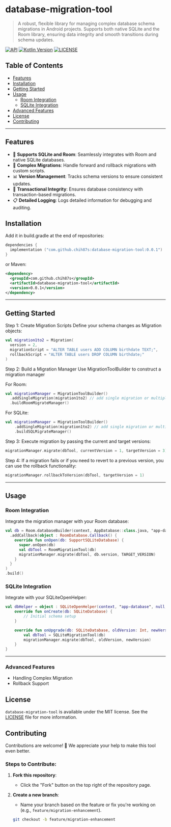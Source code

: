 # database-migration-tool

> A robust, flexible library for managing complex database schema migrations in Android projects. Supports both native SQLite and the Room library, ensuring data integrity and smooth transitions during schema updates.

[![API](https://img.shields.io/badge/API-29%2B-yellow.svg?style=flat)](https://developer.android.com/about/versions/10)
[![Kotlin Version](https://img.shields.io/badge/Kotlin-2.0.21-blue.svg)](https://kotlinlang.org)
[![LICENSE](https://img.shields.io/badge/License-MIT-blue.svg)](https://github.com/chih87s/database-migration-tool/blob/main/LICENSE)

## Table of Contents
- [Features](#features)
- [Installation](#installation)
- [Getting Started](#getting-started)
- [Usage](#usage)
  - [Room Integration](#room-integration)
  - [SQLite Integration](#sqlite-integration)
- [Advanced Features](#advanced-features)
- [License](#license)
- [Contributing](#contributing)
  
---

## Features
- 🚀 **Supports SQLite and Room**: Seamlessly integrates with Room and native SQLite databases.
- 🔄 **Complex Migrations**: Handle forward and rollback migrations with custom scripts.
- 📊 **Version Management**: Tracks schema versions to ensure consistent updates.
- 🔐 **Transactional Integrity**: Ensures database consistency with transaction-based migrations.
- 📋 **Detailed Logging**: Logs detailed information for debugging and auditing.

## Installation
Add it in build.gradle at the end of repositories:

```Kotlin DSL
dependencies {
  implementation ("com.github.chih87s:database-migration-tool:0.0.1")
}
```
or Maven:
```xml
<dependency>
  <groupId>com.github.chih87s</groupId>
  <artifactId>database-migration-tool</artifactId>
  <version>0.0.1</version>
</dependency>
```

---

## Getting Started
Step 1: Create Migration Scripts
Define your schema changes as Migration objects:
```kotlin
val migration1to2 = Migration(
  version = 2,
  migrationScript = "ALTER TABLE users ADD COLUMN birthdate TEXT;",
  rollbackScript = "ALTER TABLE users DROP COLUMN birthdate;"
)
```

Step 2: Build a Migration Manager
Use MigrationToolBuilder to construct a migration manager

For Room:
```kotlin
val migrationManager = MigrationToolBuilder()
  .addSingleMigration(migration1to2) // add single migration or multiple migrations
  .buildRoomMigrateManager()
```

For SQLite:
```kotlin
val migrationManager = MigrationToolBuilder()
    .addSingleMigration(migration1to2) // add single migration or multiple migrations
    .buildSQLMigrateManager()
```

Step 3: Execute migration by passing the current and target versions:
```kotlin
migrationManager.migrate(dbTool, currentVersion = 1, targetVersion = 3)
```

Step 4: If a migration fails or if you need to revert to a previous version, you can use the rollback functionality:
```kotlin
migrationManager.rollbackToVersion(dbTool, targetVersion = 1)
```
---

## Usage
### Room Integration
Integrate the migration manager with your Room database:
```kotlin
val db = Room.databaseBuilder(context, AppDatabase::class.java, "app-database")
  .addCallback(object : RoomDatabase.Callback() {
    override fun onOpen(db: SupportSQLiteDatabase) {
      super.onOpen(db)
      val dbTool = RoomMigrationTool(db)
      migrationManager.migrate(dbTool, db.version, TARGET_VERSION)
    }
  }
)
.build()
```

### SQLite Integration
Integrate with your SQLiteOpenHelper:
```kotlin
val dbHelper = object : SQLiteOpenHelper(context, "app-database", null, 2) {
    override fun onCreate(db: SQLiteDatabase) {
        // Initial schema setup
    }

    override fun onUpgrade(db: SQLiteDatabase, oldVersion: Int, newVersion: Int) {
        val dbTool = SQLiteMigrationTool(db)
        migrationManager.migrate(dbTool, oldVersion, newVersion)
    }
}
```
---

### Advanced Features
- Handling Complex Migration
- Rollback Support

## License
`database-migration-tool` is available under the MIT license. See the [LICENSE](https://github.com/chih87s/database-migration-tool/blob/main/LICENSE) file for more information.

## Contributing
Contributions are welcome! 🎉 We appreciate your help to make this tool even better.

### Steps to Contribute:

1. **Fork this repository**:
   - Click the "Fork" button on the top right of the repository page.

2. **Create a new branch**:
   - Name your branch based on the feature or fix you're working on (e.g., `feature/migration-enhancement`).

   ```bash
   git checkout -b feature/migration-enhancement
